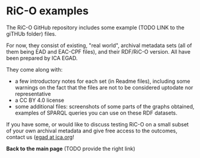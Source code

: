 # RiC-O examples

The RiC-O GitHub repository includes some example (TODO LINK to the giTHUb folder) files. 

For now, they consist of existing, "real world", archival metadata sets (all of them being EAD and EAC-CPF files), and their RDF/RiC-O version. All have been prepared by ICA EGAD. 


They come along with:

* a few introductory notes for each set (in Readme files), including some warnings on the fact that the files are not to be considered uptodate nor representative
* a CC BY 4.0 license
* some additional files: screenshots of some parts of the graphs obtained, examples of SPARQL queries you can use on these RDF datasets.



If you have some, or would like to discuss testing RiC-O on a small subset of your own archival metadata and give free access to the outcomes, contact us ([egad at ica.org](mailto:egad@ica.org)!

**Back to the main page** (TODO provide the right link)